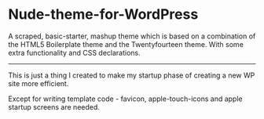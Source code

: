 Nude-theme-for-WordPress
========================

A scraped, basic-starter, mashup theme which is based on a combination of the HTML5 Boilerplate theme 
and the Twentyfourteen theme. With some extra functionality and CSS declarations.

------------------------
This is just a thing I created to make my startup phase of creating a new WP site more efficient.

Except for writing template code - favicon, apple-touch-icons and apple startup screens are needed.
